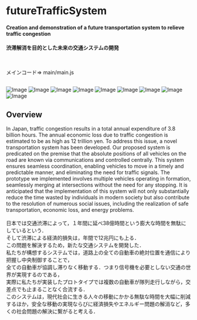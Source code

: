 # futureTrafficSystem
#### Creation and demonstration of a future transportation system to relieve traffic congestion<br>
#### 渋滞解消を目的とした未来の交通システムの開発<br><br>
##
メインコード=> main/main.js
##
![Image](https://github.com/user-attachments/assets/a6b30e61-caad-4b04-a613-99f697ba96a9)
![Image](https://github.com/user-attachments/assets/add5bc6a-2331-4d7a-a099-19eb12cd219d)
![Image](https://github.com/user-attachments/assets/e5d484e6-5e52-460d-83a7-dd965588183d)
![Image](https://github.com/user-attachments/assets/321289db-bf4b-401a-b2f4-935626b490bc)
![Image](https://github.com/user-attachments/assets/291ddc93-4cd0-4220-9dd7-c2f211abb8e6)
![Image](https://github.com/user-attachments/assets/8a9d24ba-77a3-4c34-86d8-95154488bddd)
![Image](https://github.com/user-attachments/assets/a6c6c4f7-c30f-47aa-a6f5-3025ad2f438f)
![Image](https://github.com/user-attachments/assets/978766b1-dcba-40ca-9014-1ea1cafea17d)
![Image](https://github.com/user-attachments/assets/b5ec61ce-f83d-4801-a2f9-ecf6f3f520fd)

## Overview
In Japan, traffic congestion results in a total annual expenditure of 3.8 billion hours.
The annual economic loss due to traffic congestion is estimated to be as high as 12 trillion yen.
To address this issue, a novel transportation system has been developed.
Our proposed system is predicated on the premise that the absolute positions of all vehicles on the road are known via communications and controlled centrally.
This system ensures seamless coordination, enabling vehicles to move in a timely and predictable manner, and eliminating the need for traffic signals.
The prototype we implemented involves multiple vehicles operating in formation, seamlessly merging at intersections without the need for any stopping.
It is anticipated that the implementation of this system will not only substantially reduce the time wasted by individuals in modern society but also contribute to the resolution of numerous social issues, including the realization of safe transportation, economic loss, and energy problems.<br><br>
日本では交通渋滞によって，１年間に延べ38億時間という膨大な時間を無駄にしているという．<br>
そして渋滞による経済的損失は，年間で12兆円にも上る．<br>
この問題を解決するため，新たな交通システムを開発した．<br>
私たちが構想するシステムでは，道路上の全ての自動車の絶対位置を通信により把握し中央制御することで，<br>
全ての自動車が協調し滞りなく移動する．つまり信号機を必要としない交通の世界が実現するのである，<br>
実際に私たちが実装したプロトタイプでは複数の自動車が隊列走行しながら，交差点でも止まることなく合流する．<br>
このシステムは，現代社会に生きる人々の移動にかかる無駄な時間を大幅に削減するほか，安全な移動の実現ならびに経済損失やエネルギー問題の解消など，多くの社会問題の解決に繋がると考える．<br>
